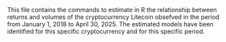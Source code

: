 This file contains the commands to estimate in R the relationship between returns and volumes of the cryptocurrency Litecoin obsefved in the period from January 1, 2018 to April 30, 2025. 
The estimated models have been identified for this specific cryptocurrency and for this specific period.
